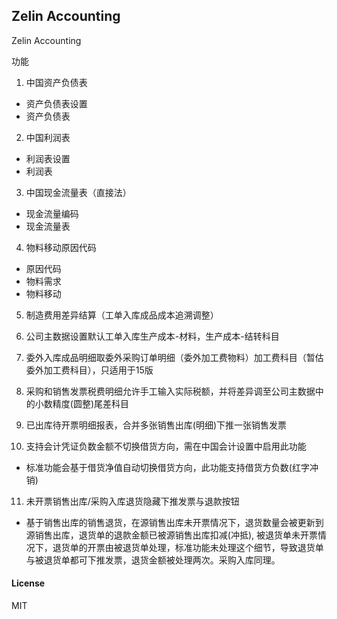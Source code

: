 ## Zelin Accounting

Zelin Accounting

功能
1. 中国资产负债表
  - 资产负债表设置
  - 资产负债表

2. 中国利润表
  - 利润表设置
  - 利润表

3. 中国现金流量表（直接法）
  - 现金流量编码
  - 现金流量表

4. 物料移动原因代码
  - 原因代码
  - 物料需求
  - 物料移动

5. 制造费用差异结算（工单入库成品成本追溯调整）

6. 公司主数据设置默认工单入库生产成本-材料，生产成本-结转科目

7. 委外入库成品明细取委外采购订单明细（委外加工费物料）加工费科目（暂估委外加工费科目），只适用于15版

8. 采购和销售发票税费明细允许手工输入实际税额，并将差异调至公司主数据中的小数精度(圆整)尾差科目

9. 已出库待开票明细报表，合并多张销售出库(明细)下推一张销售发票

10. 支持会计凭证负数金额不切换借货方向，需在中国会计设置中启用此功能
  - 标准功能会基于借货净值自动切换借货方向，此功能支持借货方负数(红字冲销)

11. 未开票销售出库/采购入库退货隐藏下推发票与退款按钮
- 基于销售出库的销售退货，在源销售出库未开票情况下，退货数量会被更新到源销售出库，退货单的退款金额已被源销售出库扣减(冲抵), 被退货单未开票情况下，退货单的开票由被退货单处理，标准功能未处理这个细节，导致退货单与被退货单都可下推发票，退货金额被处理两次。采购入库同理。

#### License

MIT